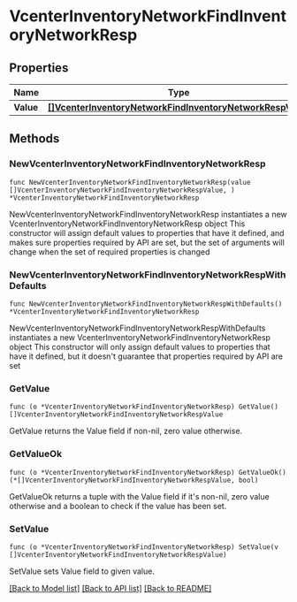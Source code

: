# VcenterInventoryNetworkFindInventoryNetworkResp

## Properties

Name | Type | Description | Notes
------------ | ------------- | ------------- | -------------
**Value** | [**[]VcenterInventoryNetworkFindInventoryNetworkRespValue**](VcenterInventoryNetworkFindInventoryNetworkRespValue.md) |  | 

## Methods

### NewVcenterInventoryNetworkFindInventoryNetworkResp

`func NewVcenterInventoryNetworkFindInventoryNetworkResp(value []VcenterInventoryNetworkFindInventoryNetworkRespValue, ) *VcenterInventoryNetworkFindInventoryNetworkResp`

NewVcenterInventoryNetworkFindInventoryNetworkResp instantiates a new VcenterInventoryNetworkFindInventoryNetworkResp object
This constructor will assign default values to properties that have it defined,
and makes sure properties required by API are set, but the set of arguments
will change when the set of required properties is changed

### NewVcenterInventoryNetworkFindInventoryNetworkRespWithDefaults

`func NewVcenterInventoryNetworkFindInventoryNetworkRespWithDefaults() *VcenterInventoryNetworkFindInventoryNetworkResp`

NewVcenterInventoryNetworkFindInventoryNetworkRespWithDefaults instantiates a new VcenterInventoryNetworkFindInventoryNetworkResp object
This constructor will only assign default values to properties that have it defined,
but it doesn't guarantee that properties required by API are set

### GetValue

`func (o *VcenterInventoryNetworkFindInventoryNetworkResp) GetValue() []VcenterInventoryNetworkFindInventoryNetworkRespValue`

GetValue returns the Value field if non-nil, zero value otherwise.

### GetValueOk

`func (o *VcenterInventoryNetworkFindInventoryNetworkResp) GetValueOk() (*[]VcenterInventoryNetworkFindInventoryNetworkRespValue, bool)`

GetValueOk returns a tuple with the Value field if it's non-nil, zero value otherwise
and a boolean to check if the value has been set.

### SetValue

`func (o *VcenterInventoryNetworkFindInventoryNetworkResp) SetValue(v []VcenterInventoryNetworkFindInventoryNetworkRespValue)`

SetValue sets Value field to given value.



[[Back to Model list]](../README.md#documentation-for-models) [[Back to API list]](../README.md#documentation-for-api-endpoints) [[Back to README]](../README.md)



